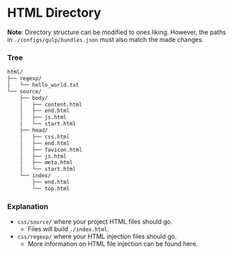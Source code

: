 # HTML Directory

**Note**: Directory structure can be modified to ones liking. However, the paths in `./configs/gulp/bundles.json` must also match the made changes.

### Tree

```bash
html/
├── regexp/
│   └── hello_world.txt
└── source/
    ├── body/
    │   ├── content.html
    │   ├── end.html
    │   ├── js.html
    │   └── start.html
    ├── head/
    │   ├── css.html
    │   ├── end.html
    │   ├── favicon.html
    │   ├── js.html
    │   ├── meta.html
    │   └── start.html
    └── index/
        ├── end.html
        └── top.html
```

### Explanation

- `css/source/` where your project HTML files should go.
	- Files will build `./index.html`.
- `css/regexp/` where your HTML injection files should go.
	- More information on HTML file injection can be found here.
